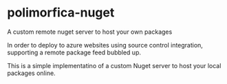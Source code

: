 # polimorfica-nuget
A custom remote nuget server to host your own packages

In order to deploy to azure websites using source control integration, supporting a remote package feed bubbled up. 

This is a simple implementatino of a custom Nuget server to host your local packages online.
